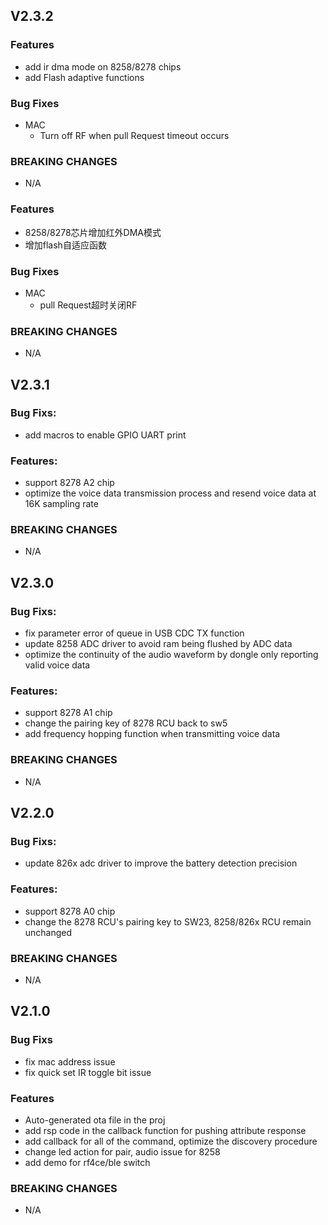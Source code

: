 ## V2.3.2
### Features
* add ir dma mode on 8258/8278 chips
* add Flash adaptive functions
### Bug Fixes
* MAC
  - Turn off RF when pull Request timeout occurs
### BREAKING CHANGES
* N/A

### Features
* 8258/8278芯片增加红外DMA模式
* 增加flash自适应函数
### Bug Fixes
* MAC
  - pull Request超时关闭RF
### BREAKING CHANGES
* N/A

## V2.3.1
### Bug Fixs:
* add macros to enable GPIO UART print

### Features:
* support 8278 A2 chip
* optimize the voice data transmission process and resend voice data at 16K sampling rate

### BREAKING CHANGES
* N/A

## V2.3.0
### Bug Fixs:
* fix parameter error of queue in USB CDC TX function
* update 8258 ADC driver to avoid ram being flushed by ADC data
* optimize the continuity of the audio waveform by dongle only reporting valid voice data

### Features:
* support 8278 A1 chip
* change the pairing key of 8278 RCU back to sw5
* add frequency hopping function when transmitting voice data

### BREAKING CHANGES
* N/A

## V2.2.0
### Bug Fixs:
* update 826x adc driver to improve the battery detection precision

### Features:
* support 8278 A0 chip
* change the 8278 RCU's pairing key to SW23, 8258/826x RCU remain unchanged

### BREAKING CHANGES
* N/A

## V2.1.0
### Bug Fixs
* fix mac address issue
* fix quick set IR toggle bit issue

### Features
* Auto-generated ota file in the proj
* add rsp code in the callback function for pushing attribute response
* add callback for all of the command, optimize the discovery procedure
* change led action for pair, audio issue for 8258
* add demo for rf4ce/ble switch

### BREAKING CHANGES
* N/A